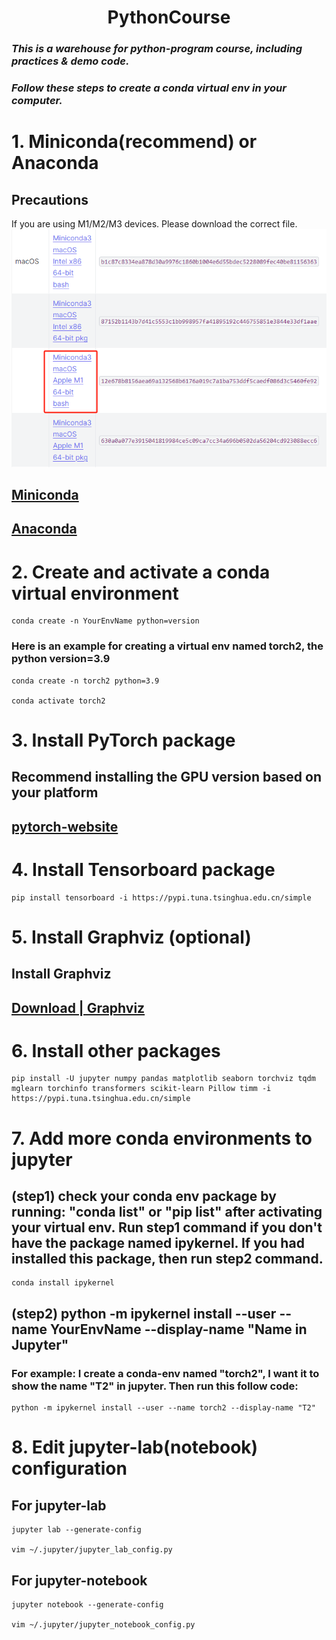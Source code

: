 <h1 align='center'>PythonCourse</h1>

### ***This is a warehouse for python-program course, including practices & demo code.***

### ***Follow these steps to create a conda virtual env in your computer.***


# 1. Miniconda(recommend) or Anaconda
## Precautions
If you are using M1/M2/M3 devices. Please download the correct file.
![image](https://github.com/jiaowoguanren0615/PythonCourse/blob/main/sample_picture/miniconda_install.png)  

## [Miniconda](https://docs.conda.io/projects/miniconda/en/latest/)
## [Anaconda](https://www.anaconda.com/download/)



# 2. Create and activate a conda virtual environment  

```shell
conda create -n YourEnvName python=version
```

### Here is an example for creating a virtual env named torch2, the python version=3.9
```shell
conda create -n torch2 python=3.9

conda activate torch2
```


# 3. Install PyTorch package
## Recommend installing the GPU version based on your platform
## [pytorch-website](https://pytorch.org/)


# 4. Install Tensorboard package
```shell
pip install tensorboard -i https://pypi.tuna.tsinghua.edu.cn/simple
```


# 5. Install Graphviz (optional)
##  Install Graphviz 
## [Download | Graphviz](https://www.graphviz.org/download/)


# 6. Install other packages
```shell
pip install -U jupyter numpy pandas matplotlib seaborn torchviz tqdm mglearn torchinfo transformers scikit-learn Pillow timm -i https://pypi.tuna.tsinghua.edu.cn/simple
```


# 7. Add more conda environments to jupyter
##  (step1) check your conda env package by running: "conda list" or "pip list" after activating your virtual env. Run step1 command if you don't have the package named ipykernel. If you had installed this package, then run step2 command.
```shell
conda install ipykernel
```

##  (step2) python -m ipykernel install --user --name YourEnvName --display-name "Name in Jupyter" 
### For example: I create a conda-env named "torch2", I want it to show the name "T2" in jupyter. Then run this follow code:
```shell
python -m ipykernel install --user --name torch2 --display-name "T2"
```

# 8. Edit jupyter-lab(notebook) configuration
## For jupyter-lab
```shell
jupyter lab --generate-config

vim ~/.jupyter/jupyter_lab_config.py
```
## For jupyter-notebook
```shell
jupyter notebook --generate-config

vim ~/.jupyter/jupyter_notebook_config.py
```